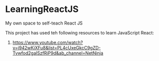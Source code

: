 # LearningReactJS

My own space to self-teach React JS


This project has used teh following resources to learn JavaScript React:

1. https://www.youtube.com/watch?v=j942wKiXFu8&list=PL4cUxeGkcC9gZD-Tvwfod2gaISzfRiP9d&ab_channel=NetNinja
